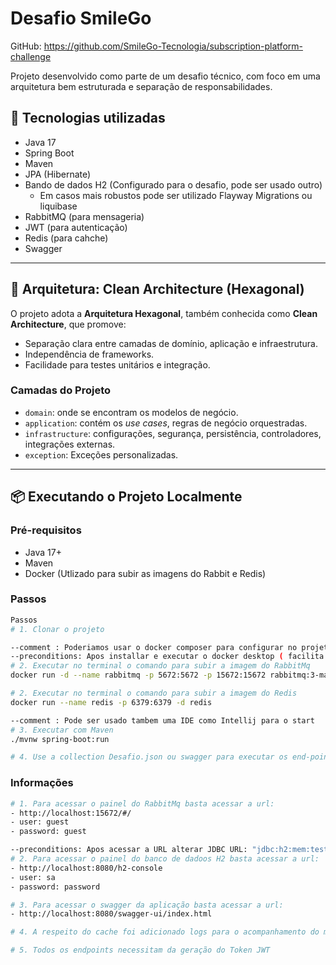# Desafio SmileGo

GitHub: https://github.com/SmileGo-Tecnologia/subscription-platform-challenge

Projeto desenvolvido como parte de um desafio técnico, com foco em uma arquitetura bem estruturada e separação de responsabilidades.



## 🚀 Tecnologias utilizadas

- Java 17
- Spring Boot
- Maven
- JPA (Hibernate)
- Bando de dados H2 (Configurado para o desafio, pode ser usado outro)
  - Em casos mais robustos pode ser utilizado Flayway Migrations ou liquibase
- RabbitMQ (para mensageria)
- JWT (para autenticação)
- Redis (para cahche)
- Swagger

---

## 🧱 Arquitetura: Clean Architecture (Hexagonal)

O projeto adota a **Arquitetura Hexagonal**, também conhecida como **Clean Architecture**, que promove:

- Separação clara entre camadas de domínio, aplicação e infraestrutura.
- Independência de frameworks.
- Facilidade para testes unitários e integração.

### Camadas do Projeto
- `domain`: onde se encontram os modelos de negócio.
- `application`: contém os *use cases*, regras de negócio orquestradas.
- `infrastructure`: configurações, segurança, persistência, controladores, integrações externas.
- `exception`: Exceções personalizadas.

---

## 📦 Executando o Projeto Localmente

### Pré-requisitos

- Java 17+
- Maven
- Docker (Utlizado para subir as imagens do Rabbit e Redis)

### Passos

```bash
Passos
# 1. Clonar o projeto

--comment : Poderiamos usar o docker composer para configurar no projeto, porem deixei separado ficar mais semantico.
--preconditions: Apos installar e executar o docker desktop ( facilita a visualizacao das imagens).
# 2. Executar no terminal o comando para subir a imagem do RabbitMq
docker run -d --name rabbitmq -p 5672:5672 -p 15672:15672 rabbitmq:3-management

# 2. Executar no terminal o comando para subir a imagem do Redis
docker run --name redis -p 6379:6379 -d redis

--comment : Pode ser usado tambem uma IDE como Intellij para o start
# 3. Executar com Maven 
./mvnw spring-boot:run

# 4. Use a collection Desafio.json ou swagger para executar os end-points

```

### Informações

```bash
# 1. Para acessar o painel do RabbitMq basta acessar a url:
- http://localhost:15672/#/
- user: guest
- password: guest

--preconditions: Apos acessar a URL alterar JDBC URL: "jdbc:h2:mem:testdb;DB_CLOSE_ON_EXIT=FALSE".
# 2. Para acessar o painel do banco de dadoos H2 basta acessar a url:
- http://localhost:8080/h2-console
- user: sa
- password: password

# 3. Para acessar o swagger da aplicação basta acessar a url:
- http://localhost:8080/swagger-ui/index.html

# 4. A respeito do cache foi adicionado logs para o acompanhamento do mesmo

# 5. Todos os endpoints necessitam da geração do Token JWT
```


